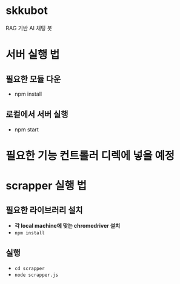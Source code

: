 # skkubot

RAG 기반 AI 채팅 봇

# 서버 실행 법

## 필요한 모듈 다운

- npm install

## 로컬에서 서버 실행

- npm start

# 필요한 기능 컨트롤러 디렉에 넣을 예정

# scrapper 실행 법

## 필요한 라이브러리 설치

- **각 local machine에 맞는 chromedriver 설치**
- `npm install`

## 실행

- `cd scrapper`
- `node scrapper.js`
